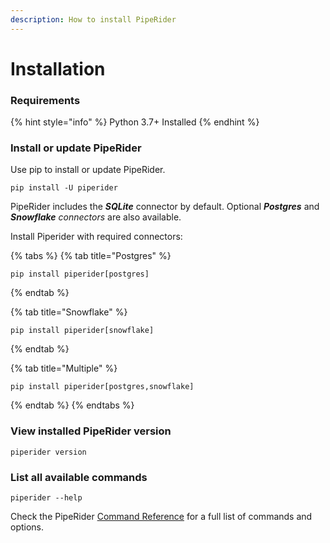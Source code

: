 ```yaml
---
description: How to install PipeRider
---
```


# Installation

### Requirements

{% hint style="info" %}
Python 3.7+ Installed
{% endhint %}

### Install or update PipeRider

Use pip to install or update PipeRider.

```shell
pip install -U piperider
```

PipeRider includes the _**SQLite**_ connector by default. Optional _**Postgres**_ and _**Snowflake** connectors_ are also available.

Install Piperider with required connectors:

{% tabs %}
{% tab title="Postgres" %}
```
pip install piperider[postgres]
```
{% endtab %}

{% tab title="Snowflake" %}
```
pip install piperider[snowflake]
```
{% endtab %}

{% tab title="Multiple" %}
```
pip install piperider[postgres,snowflake]
```
{% endtab %}
{% endtabs %}

### View installed PipeRider version

```shell
piperider version
```

### List all available commands

```shell
piperider --help
```

Check the PipeRider [Command Reference](piperider-cli.md) for a full list of commands and options.
